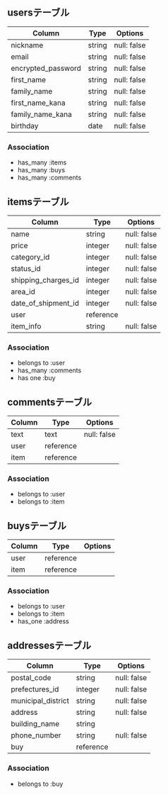 ## usersテーブル

| Column             | Type   | Options     |
| ------------------ | ------ | ------------|
| nickname           | string | null: false |
| email              | string | null: false |
| encrypted_password | string | null: false |
| first_name         | string | null: false |
| family_name        | string | null: false |
| first_name_kana    | string | null: false |
| family_name_kana   | string | null: false |
| birthday           | date   | null: false |

### Association
- has_many :items
- has_many :buys
- has_many :comments


## itemsテーブル

| Column              | Type      | Options     |
| ------------------- | --------- | ------------|
| name                | string    | null: false |
| price               | integer   | null: false |
| category_id         | integer   | null: false |
| status_id           | integer   | null: false |
| shipping_charges_id | integer   | null: false |
| area_id             | integer   | null: false |
| date_of_shipment_id | integer   | null: false |
| user                | reference |             |
| item_info           | string    | null: false |

### Association
- belongs to :user
- has_many :comments
- has one :buy

## commentsテーブル

| Column      | Type      | Options     |
| ----------- | --------- | ------------|
| text        | text      | null: false |
| user        | reference |             |
| item        | reference |             |

### Association
- belongs to :user
- belongs to :item

## buysテーブル

| Column           | Type        | Options     |
| ---------------- | ----------- | ------------|
| user             | reference   |             |
| item             | reference   |             |


### Association
- belongs to :user
- belongs to :item
- has_one :address

## addressesテーブル

| Column             | Type        | Options     |
| ------------------ | ----------- | ------------|
| postal_code        | string      | null: false |
| prefectures_id     | integer     | null: false |
| municipal_district | string      | null: false |
| address            | string      | null: false |
| building_name      | string      |             |
| phone_number       | string      | null: false |
| buy                | reference   |             |


### Association
- belongs to :buy

